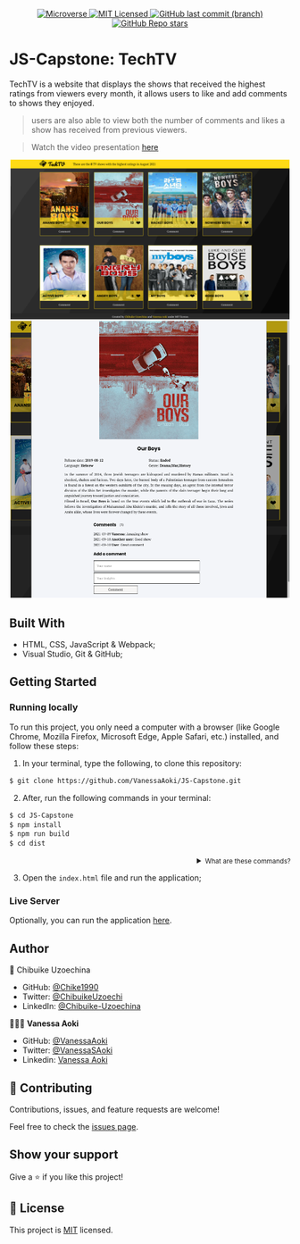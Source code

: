 <p align="center">
  <a href="https://www.microverse.org/">
    <img alt="Microverse" src="https://img.shields.io/badge/-Microverse-blueviolet?style=flat-square">
  </a>
  <a href="https://github.com/VanessaAoki/JS-Capstone/blob/main/LICENSE">
    <img alt="MIT Licensed" src="https://img.shields.io/github/license/VanessaAoki/JS-Capstone?style=flat-square">
  </a>
  <a href="https://github.com/VanessaAoki/JS-Capstone">
    <img alt="GitHub last commit (branch)" src="https://img.shields.io/github/last-commit/VanessaAoki/JS-Capstone/main?color=blue&style=flat-square">
  </a>
  <a href="https://github.com/VanessaAoki/JS-Capstone">
    <img alt="GitHub Repo stars" src="https://img.shields.io/github/stars/VanessaAoki/JS-Capstone?color=pink&label=%E2%98%85%20stars%20&style=flat-square">
  </a>
</p>

# JS-Capstone: TechTV
TechTV is a website that displays the shows that received the highest ratings from viewers every month, it allows users to like and add comments to shows they enjoyed.
> users are also able to view both the number of comments and likes a show has received from previous viewers. 

> Watch the video presentation [here](https://player.vimeo.com/video/601929408?h=b1917909ba)

<p align="center">  
    <img alt="Screenshot" src="./src/imgs/screenshot1.png" width="500">
    <br>
    <img alt="Screenshot" src="./src/imgs/screenshot2.png" width="500">
</p>

## Built With

- HTML, CSS, JavaScript & Webpack;
- Visual Studio, Git & GitHub;

## Getting Started

### Running locally
To run this project, you only need a computer with a browser (like Google Chrome, Mozilla Firefox, Microsoft Edge, Apple Safari, etc.) installed, and follow these steps:

1. In your terminal, type the following, to clone this repository:

```sh
$ git clone https://github.com/VanessaAoki/JS-Capstone.git
```

2. After, run the following commands in your terminal:

```sh
$ cd JS-Capstone
$ npm install
$ npm run build
$ cd dist
```
<details align="right">
<summary><small>What are these commands?</summary>
- the `$ cd` command is used to move to different folders. <br>
- while `$ npm run build` is used to compile the aplication files.</small>
</details>

3. Open the `index.html` file and run the application;

### Live Server
Optionally, you can run the application [here](https://raw.githack.com/VanessaAoki/JS-Capstone/development/dist/index.html).

## Author

👤 Chibuike Uzoechina

- GitHub: [@Chike1990](https://github.com/Chike1990)
- Twitter: [@ChibuikeUzoechi](https://twitter.com/ChibuikeUzoechi)
- LinkedIn: [@Chibuike-Uzoechina](https://www.linkedin.com/in/chibuike-uzoechina-630857102)


👩🏼‍💻 **Vanessa Aoki**

- GitHub: [@VanessaAoki](https://github.com/VanessaAoki)
- Twitter: [@VanessaSAoki](https://twitter.com/VanessaSAoki)
- Linkedin: [Vanessa Aoki](https://www.linkedin.com/in/vanessasaoki/)

## 🤝 Contributing

Contributions, issues, and feature requests are welcome!

Feel free to check the [issues page](https://github.com/VanessaAoki/JS-Capstone/issues).

## Show your support

Give a ⭐️ if you like this project!

## 📝 License

This project is [MIT](./LICENSE) licensed.
